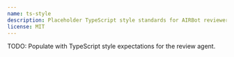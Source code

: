 ```yaml
---
name: ts-style
description: Placeholder TypeScript style standards for AIRBot reviewers
license: MIT
---
```


TODO: Populate with TypeScript style expectations for the review agent.
